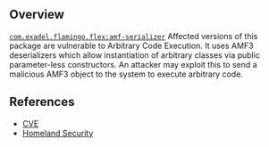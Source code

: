 ## Overview
[`com.exadel.flamingo.flex:amf-serializer`](http://search.maven.org/#search%7Cga%7C1%7Ca%3A%22amf-serializer%22)
Affected versions of this package are vulnerable to Arbitrary Code Execution. It uses AMF3 deserializers which allow instantiation of arbitrary classes via public parameter-less constructors. An attacker may exploit this to send a malicious AMF3 object to the system to execute arbitrary code.

## References
- [CVE](https://web.nvd.nist.gov/view/vuln/detail?vulnId=CVE-2017-3202)
- [Homeland Security](https://www.kb.cert.org/vuls/id/307983)
